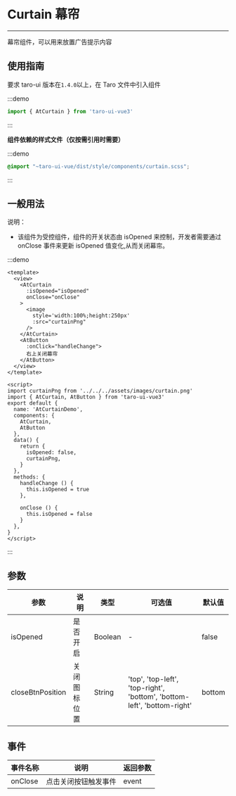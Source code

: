 # Curtain 幕帘

---
幕帘组件，可以用来放置广告提示内容

## 使用指南

要求 taro-ui 版本在`1.4.0`以上，在 Taro 文件中引入组件

:::demo
```js
import { AtCurtain } from 'taro-ui-vue3'
```
:::

**组件依赖的样式文件（仅按需引用时需要）**

:::demo
```scss
@import "~taro-ui-vue/dist/style/components/curtain.scss";
```
:::

## 一般用法

说明：

* 该组件为受控组件，组件的开关状态由 isOpened 来控制，开发者需要通过 onClose 事件来更新 isOpened 值变化,从而关闭幕帘。

:::demo
```vue
<template>
  <view>
    <AtCurtain
      :isOpened="isOpened"
      onClose="onClose"
    >
      <image
        style='width:100%;height:250px'
        :src="curtainPng"
      />
    </AtCurtain>
    <AtButton
      :onClick="handleChange">
      右上关闭幕帘
    </AtButton>
  </view>
</template>

<script>
import curtainPng from '../../../assets/images/curtain.png'
import { AtCurtain, AtButton } from 'taro-ui-vue3'
export default {
  name: 'AtCurtainDemo',
  components: {
    AtCurtain, 
    AtButton
  },
  data() {
    return {
      isOpened: false,
      curtainPng,
    }
  },
  methods: {
    handleChange () {
      this.isOpened = true
    },

    onClose () {
      this.isOpened = false
    }
  },
}
</script>
```

:::

## 参数

| 参数       | 说明                                   | 类型    | 可选值                                                              | 默认值   |
| ---------- | -------------------------------------- | ------- | ------------------------------------------------------------------- | -------- |
| isOpened | 是否开启 | Boolean  | - | false |
| closeBtnPosition | 关闭图标位置 | String  | 'top', 'top-left', 'top-right', 'bottom', 'bottom-left', 'bottom-right' | bottom |

## 事件

| 事件名称 | 说明          | 返回参数  |
|---------- |-------------- |---------- |
| onClose | 点击关闭按钮触发事件 | event  |
